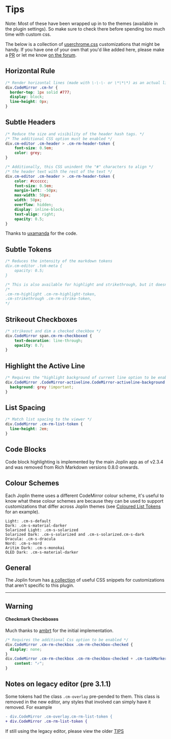 # Tips

Note: Most of these have been wrapped up in to the themes (available in the plugin settings). So make sure to check there before spending too much time with custom css.

The below is a collection of [userchrome.css](https://joplinapp.org/help/#custom-css) customizations that might be handy. If you have one of your own that you'd like added here, please make a [PR](https://github.com/CalebJohn/joplin-rich-markdown/pulls) or let me know [on the forum](https://discourse.joplinapp.org/t/plugin-rich-markdown/15053).

## Horizontal Rule 

```css
/* Render horizontal lines (made with \-\-\- or \*\*\*) as an actual line across the editor. */
div.CodeMirror .cm-hr {
  border-top: 1px solid #777;
  display: block;
  line-height: 0px;
}
```

## Subtle Headers

```css
/* Reduce the size and visibility of the header hash tags. */
/* The additional CSS option must be enabled */
div.cm-editor .cm-header > .cm-rm-header-token {
	font-size: 0.9em;
	color: grey;
}
```

```css
/* Additionally, this CSS unindent the "#" characters to align */
/* the header text with the rest of the text */
div.cm-editor .cm-header > .cm-rm-header-token {
	color: #cccccc;
	font-size: 0.9em;
	margin-left: -50px;
	max-width: 50px;
	width: 50px;
	overflow: hidden;
	display: inline-block;
	text-align: right;
	opacity: 0.5;
}
```

Thanks to [uxamanda](https://discourse.joplinapp.org/t/plugin-rich-markdown/15053/105) for the code.

## Subtle Tokens

```css
/* Reduces the intensity of the markdown tokens
div.cm-editor .tok-meta {
	opacity: 0.5;
}

/* This is also available for highlight and strikethrough, but it doesn't look very good */
/*
.cm-rm-highlight .cm-rm-highlight-token,
.cm-strikethrough .cm-rm-strike-token,
*/

```

## Strikeout Checkboxes
```css
/* strikeout and dim a checked checkbox */
div.CodeMirror span.cm-rm-checkboxed {
	text-decoration: line-through;
	opacity: 0.7;
}
```

## Highlight the Active Line
```css
/* Requires the "highlight background of current line option to be enabled */
div.CodeMirror .CodeMirror-activeline.CodeMirror-activeline-background {
  background: grey !important;
}
```

## List Spacing

```css
/* Match list spacing to the viewer */
div.CodeMirror .cm-rm-list-token {
  line-height: 2em;
}
```

## Code Blocks

Code block highlighting is implemented by the main Joplin app as of v2.3.4 and was removed from Rich Markdown  versions 0.8.0 onwards.


## Colour Schemes

Each Joplin theme uses a different CodeMirror colour scheme, it's useful to know what these colour schemes are because they can be used to support customizations that differ across Joplin themes (see [Coloured List Tokens](#coloured-list-tokens) for an example).

```
Light: .cm-s-default
Dark: .cm-s-material-darker
Solarized Light: .cm-s-solarized
Solarized Dark: .cm-s-solarized and .cm-s-solarized.cm-s-dark
Dracula: .cm-s-dracula
Nord: .cm-s-nord
Aritim Dark: .cm-s-monokai
OLED Dark: .cm-s-material-darker
```

## General

The Joplin forum has [a collection](https://discourse.joplinapp.org/t/joplin-customization/11195) of useful CSS snippets for customizations that aren't specific to this plugin.

---

## Warning
#### Checkmark Checkboxes
Much thanks to [ambrt](https://discourse.joplinapp.org/u/ambrt/) for the initial implementation.
```css
/* Requires the additional Css option to be enabled */
div.CodeMirror .cm-rm-checkbox .cm-rm-checkbox-checked {
  display: none;
}
div.CodeMirror .cm-rm-checkbox .cm-rm-checkbox-checked + .cm-taskMarker:before {
    content: "✓";
}
```

## Notes on legacy editor (pre 3.1.1)
Some tokens had the class `.cm-overlay` pre-pended to them. This class is removed in the new editor, any styles that involved can simply have it removed. For example

```diff
- div.CodeMirror .cm-overlay.cm-rm-list-token {
+ div.CodeMirror .cm-rm-list-token {
```
If still using the legacy editor, please view the older [TIPS](https://github.com/CalebJohn/joplin-rich-markdown/blob/7d6bd9c984176a1a0d6fdc5683c34f03669967b5/TIPS.md)
